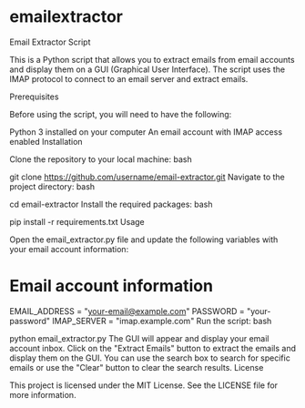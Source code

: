 # emailextractor
Email Extractor Script

This is a Python script that allows you to extract emails from email accounts and display them on a GUI (Graphical User Interface). The script uses the IMAP protocol to connect to an email server and extract emails.

Prerequisites

Before using the script, you will need to have the following:

Python 3 installed on your computer
An email account with IMAP access enabled
Installation

Clone the repository to your local machine:
bash

git clone https://github.com/username/email-extractor.git
Navigate to the project directory:
bash

cd email-extractor
Install the required packages:
bash

pip install -r requirements.txt
Usage

Open the email_extractor.py file and update the following variables with your email account information:


# Email account information
EMAIL_ADDRESS = "your-email@example.com"
PASSWORD = "your-password"
IMAP_SERVER = "imap.example.com"
Run the script:
bash

python email_extractor.py
The GUI will appear and display your email account inbox. Click on the "Extract Emails" button to extract the emails and display them on the GUI.
You can use the search box to search for specific emails or use the "Clear" button to clear the search results.
License

This project is licensed under the MIT License. See the LICENSE file for more information.
